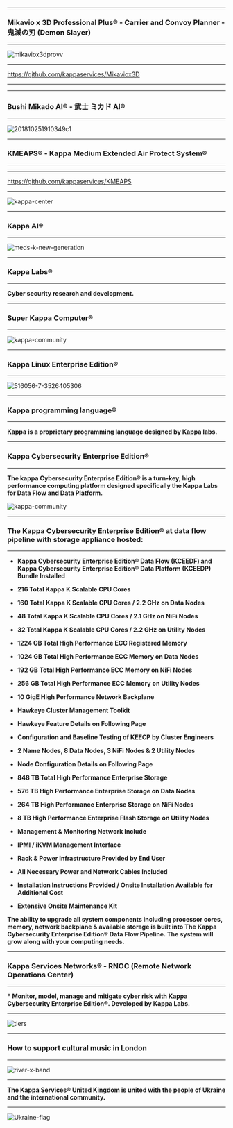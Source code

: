 <!--
**kappaservices/kappaservices** is a ✨ _special_ ✨ repository because its `README.md` (this file) appears on your GitHub profile.

Here are some ideas to get you started:

- 🔭 I’m currently working on ...
- 🌱 I’m currently learning ...
- 👯 I’m looking to collaborate on ...
- 🤔 I’m looking for help with ...
- 💬 Ask me about ...
- 📫 How to reach me: ...
- 😄 Pronouns: ...
- ⚡ Fun fact: ...
-->

************************************************************************************************************************ 
### Mikavio x 3D Professional Plus® - Carrier and Convoy Planner - 鬼滅の刃 (Demon Slayer)
************************************************************************************************************************

![mikaviox3dprovv](https://github.com/kappaservices/Mikaviox3D/assets/134499461/49cad40c-52e7-4c23-b577-4473a316b3e2)

************************************************************************************************************************

https://github.com/kappaservices/Mikaviox3D

************************************************************************************************************************

************************************************************************************************************************ 
### Bushi Mikado AI® - 武士 ミカド AI®
************************************************************************************************************************

![201810251910349c1](https://github.com/kappaservices/Mikaviox3D/assets/134499461/3711b1a0-4a76-4d03-8306-6b2d3b2479b8)

************************************************************************************************************************ 
### KMEAPS® - Kappa Medium Extended Air Protect System®
************************************************************************************************************************

************************************************************************************************************************

https://github.com/kappaservices/KMEAPS

************************************************************************************************************************

![kappa-center](https://github.com/kappaservices/kappaservices/assets/134499461/13ee6894-a74d-45f5-8ab8-13998dabfb8d)

************************************************************************************************************************ 
### Kappa AI®
************************************************************************************************************************

![meds-k-new-generation](https://github.com/kappaservices/kappaservices/assets/134499461/025d7cea-3179-44b4-b264-f14085c074d4)

************************************************************************************************************************ 
### Kappa Labs®
************************************************************************************************************************

<b>Cyber security research and development.</b>

************************************************************************************************************************
### Super Kappa Computer®
************************************************************************************************************************ 

![kappa-community](https://user-images.githubusercontent.com/134499461/240947639-ba85cf91-c040-4ba5-bbf6-8e97ba3ec528.jpg)

************************************************************************************************************************ 
### Kappa Linux Enterprise Edition®
************************************************************************************************************************

![516056-7-3526405306](https://github.com/kappaservices/kappaservices/assets/134499461/180d0a9b-cac2-4e70-a5f9-4bed21e407c8)

************************************************************************************************************************ 
### Kappa programming language®
************************************************************************************************************************

<b>Kappa is a proprietary programming language designed by Kappa labs.</b>
 
************************************************************************************************************************ 
### Kappa Cybersecurity Enterprise Edition®
************************************************************************************************************************

<b>The kappa Cybersecurity Enterprise Edition® is a turn-key, high performance computing platform designed specifically the Kappa Labs for Data Flow and Data Platform.</b>

![kappa-community](https://user-images.githubusercontent.com/134499461/241092635-48010fdf-b6e4-4ab5-845e-c7237f73ad0a.png) 
 
************************************************************************************************************************
### The Kappa Cybersecurity Enterprise Edition® at data flow pipeline with storage appliance hosted:
************************************************************************************************************************

<b> 

* Kappa Cybersecurity Enterprise Edition® Data Flow (KCEEDF) and Kappa Cybersecurity Enterprise Edition® Data Platform	(KCEEDP) Bundle Installed	<br/>
 
* 216 Total	Kappa	K Scalable	CPU	Cores<br/>
* 160 Total	Kappa	K Scalable CPU	Cores	/	2.2 GHz on	Data	Nodes<br/>
* 48	Total	Kappa	K Scalable	CPU	Cores	/	2.1	GHz	on	NiFi	Nodes<br/>
* 32 Total	Kappa	K Scalable	CPU	Cores	/	2.2	GHz	on	Utility	Nodes<br/>
  
* 1224 GB	Total	High	Performance	ECC	Registered	Memory<br/>
* 1024 GB	Total	High	Performance	ECC	Memory	on	Data	Nodes<br/>
* 192	GB	Total	High	Performance	ECC	Memory	on	NiFi	Nodes<br/>
* 256 GB	Total	High	Performance	ECC	Memory	on	Utility	Nodes<br/>
  
* 10 GigE	High	Performance	Network	Backplane<br/>
 
* Hawkeye Cluster Management Toolkit<br/>
* Hawkeye Feature	Details	on Following Page<br/>

* Configuration	and	Baseline Testing of KEECP	by Cluster Engineers<br/> 
 
* 2 Name Nodes, 8 Data Nodes, 3 NiFi Nodes & 2	Utility	Nodes<br/>
* Node Configuration	Details	on	Following	Page<br/>

* 848 TB Total High Performance Enterprise Storage<br/>
* 576 TB High Performance	Enterprise	Storage	on	Data	Nodes<br/>
* 264 TB	High	Performance	Enterprise	Storage	on	NiFi	Nodes<br/>
* 8	TB High Performance	Enterprise	Flash	Storage	on	Utility	Nodes<br/>
  
* Management	&	Monitoring	Network	Include<br/>
* IPMI	/	iKVM	Management Interface<br/>
  
* Rack & Power Infrastructure Provided by End	User <br/>
* All	Necessary	Power	and	Network	Cables Included <br/>
* Installation	Instructions Provided / Onsite	Installation	Available	for	Additional	Cost <br/>
* Extensive	Onsite	Maintenance	Kit<br/>  
  
The ability to upgrade all system components including processor cores, memory, network backplane & available storage is built into The Kappa Cybersecurity Enterprise Edition® Data Flow Pipeline. The system will grow along with your computing needs.<br/> 

</b> 

************************************************************************************************************************ 
### Kappa Services Networks® - RNOC (Remote Network Operations Center)
************************************************************************************************************************

<b>* Monitor, model, manage and mitigate cyber risk with Kappa Cybersecurity Enterprise Edition®. Developed by Kappa Labs.</b>

************************************************************************************************************************

![tiers](https://user-images.githubusercontent.com/134499461/240970538-2081679f-63b0-4a0e-9c87-101ed1ff4d6f.png)

************************************************************************************************************************ 
### How to support cultural music in London
************************************************************************************************************************

![river-x-band](https://user-images.githubusercontent.com/134499461/241018074-ae105e6d-6a20-40ff-86d5-b98e14cdd2b8.jpg)

************************************************************************************************************************
<b> The Kappa Services® United Kingdom is united with the people of Ukraine and the international community.</b>
************************************************************************************************************************

![Ukraine-flag](https://github.com/kappaservices/kappaservices/assets/134499461/e8e96be8-18a9-4c2b-b094-08e9d68ea422)
